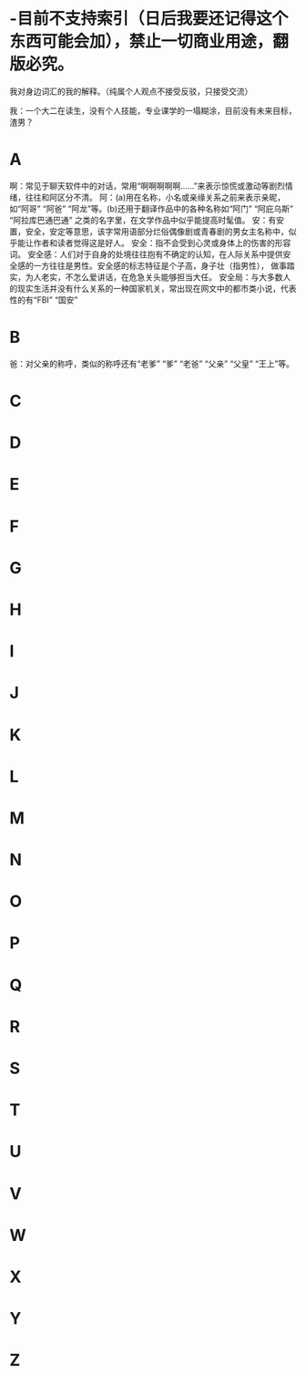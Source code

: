 # -目前不支持索引（日后我要还记得这个东西可能会加），禁止一切商业用途，翻版必究。
我对身边词汇的我的解释。（纯属个人观点不接受反驳，只接受交流）

我：一个大二在读生，没有个人技能，专业课学的一塌糊涂，目前没有未来目标，渣男？

# A
啊：常见于聊天软件中的对话，常用“啊啊啊啊啊……”来表示惊慌或激动等剧烈情绪，往往和阿区分不清。
阿：(a)用在名称，小名或亲缘关系之前来表示亲昵，如“阿哥” “阿爸” “阿龙”等。(b)还用于翻译作品中的各种名称如“阿门” “阿庇乌斯” “阿拉库巴通巴通”
    之类的名字里，在文学作品中似乎能提高时髦值。
安：有安置，安全，安定等意思，该字常用语部分烂俗偶像剧或青春剧的男女主名称中，似乎能让作者和读者觉得这是好人。
    安全：指不会受到心灵或身体上的伤害的形容词。
    安全感：人们对于自身的处境往往抱有不确定的认知，在人际关系中提供安全感的一方往往是男性。安全感的标志特征是个子高，身子壮（指男性），
            做事踏实，为人老实，不怎么爱讲话，在危急关头能够担当大任。
    安全局：与大多数人的现实生活并没有什么关系的一种国家机关，常出现在网文中的都市类小说，代表性的有“FBI” “国安”
    
# B
爸：对父亲的称呼，类似的称呼还有“老爹” “爹” “老爸” “父亲” “父皇” “王上”等。
# C
# D
# E
# F
# G
# H
# I
# J
# K
# L
# M
# N
# O
# P
# Q
# R
# S
# T
# U
# V
# W
# X
# Y
# Z
